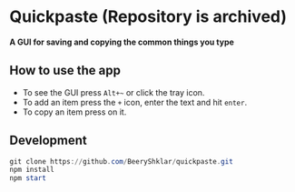# Quickpaste (Repository is archived)

**A GUI for saving and copying the common things you type**

## How to use the app

- To see the GUI press `Alt+~` or click the tray icon.
- To add an item press the `+` icon, enter the text and hit `enter`.
- To copy an item press on it.

## Development

```powershell
git clone https://github.com/BeeryShklar/quickpaste.git
npm install
npm start
```
